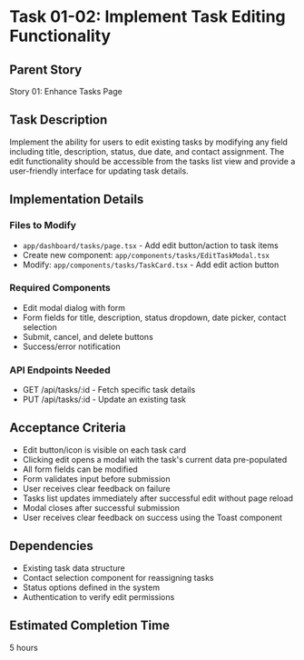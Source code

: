 # Task 01-02: Implement Task Editing Functionality

## Parent Story

Story 01: Enhance Tasks Page

## Task Description

Implement the ability for users to edit existing tasks by modifying any field including title, description, status, due date, and contact assignment. The edit functionality should be accessible from the tasks list view and provide a user-friendly interface for updating task details.

## Implementation Details

### Files to Modify

- `app/dashboard/tasks/page.tsx` - Add edit button/action to task items
- Create new component: `app/components/tasks/EditTaskModal.tsx`
- Modify: `app/components/tasks/TaskCard.tsx` - Add edit action button

### Required Components

- Edit modal dialog with form
- Form fields for title, description, status dropdown, date picker, contact selection
- Submit, cancel, and delete buttons
- Success/error notification

### API Endpoints Needed

- GET /api/tasks/:id - Fetch specific task details
- PUT /api/tasks/:id - Update an existing task

## Acceptance Criteria

- Edit button/icon is visible on each task card
- Clicking edit opens a modal with the task's current data pre-populated
- All form fields can be modified
- Form validates input before submission
- User receives clear feedback on failure
- Tasks list updates immediately after successful edit without page reload
- Modal closes after successful submission
- User receives clear feedback on success using the Toast component

## Dependencies

- Existing task data structure
- Contact selection component for reassigning tasks
- Status options defined in the system
- Authentication to verify edit permissions

## Estimated Completion Time

5 hours

